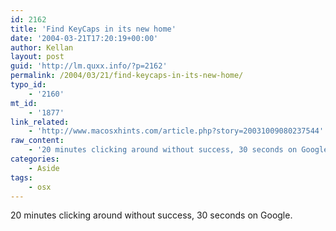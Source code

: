```yaml
---
id: 2162
title: 'Find KeyCaps in its new home'
date: '2004-03-21T17:20:19+00:00'
author: Kellan
layout: post
guid: 'http://lm.quxx.info/?p=2162'
permalink: /2004/03/21/find-keycaps-in-its-new-home/
typo_id:
    - '2160'
mt_id:
    - '1877'
link_related:
    - 'http://www.macosxhints.com/article.php?story=20031009080237544'
raw_content:
    - '20 minutes clicking around without success, 30 seconds on Google.'
categories:
    - Aside
tags:
    - osx
---
```


20 minutes clicking around without success, 30 seconds on Google.